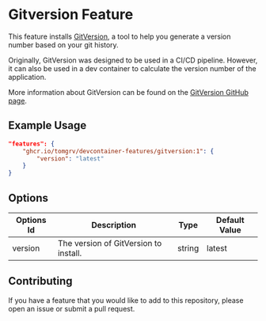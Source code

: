 
# Gitversion Feature

This feature installs [GitVersion](https://gitversion.net/), a tool to help you generate a version number based on your git history.

Originally, GitVersion was designed to be used in a CI/CD pipeline. However, it can also be used in a dev container to calculate the version number of the application.

More information about GitVersion can be found on the [GitVersion GitHub page](https://github.com/GitTools/GitVersion).

## Example Usage

```json
"features": {
    "ghcr.io/tomgrv/devcontainer-features/gitversion:1": {
        "version": "latest"
    }
}
```

## Options

| Options Id | Description | Type | Default Value |
|-----|-----|-----|-----|
| version | The version of GitVersion to install. | string | latest |

## Contributing

If you have a feature that you would like to add to this repository, please open an issue or submit a pull request.
